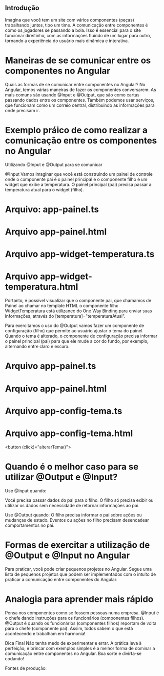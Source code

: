 


## Introdução
Imagina que você tem um site com vários componentes (peças) trabalhando juntos, tipo um time. 
A comunicação entre componentes é como os jogadores se passando a bola.
Isso é essencial para o site funcionar direitinho, com as informações fluindo de um lugar para outro,
tornando a experiência do usuário mais dinâmica e interativa.

# Maneiras de se comunicar entre os componentes no Angular
Quais as formas de se comunicar entre componentes no Angular?
No Angular, temos várias maneiras de fazer os componentes conversarem. As mais comuns são usando @Input e @Output, que são como cartas passando dados entre os componentes. Também podemos usar serviços, que funcionam como um correio central, distribuindo as informações para onde precisam ir.

# Exemplo práico de como realizar a comunicação entre os componentes no Angular

Utilizando @Input e @Output para se comunicar

@Input
Vamos imaginar que você está construindo um painel de controle onde o componente pai é o painel principal e o componente filho é um widget que exibe a temperatura. O painel principal (pai) precisa passar a temperatura atual para o widget (filho).

 # Arquivo: app-painel.ts


# Arquivo app-painel.html



# Arquivo app-widget-temperatura.ts


# Arquivo app-widget-temperatura.html



Portanto, é possível visualizar que o componente pai, que chamamos de Painel ao chamar no template HTML o componente filho
WidgetTemperatura está utilizaneo do One Way Binding para enviar suas informações, através do [temperatura]="temperaturaAtual".



Para exercitamos o uso do @Output vamos fazer um componente de configuração (filho) que permite ao usuário ajustar o tema do painel. Quando o tema é alterado, o componente de configuração precisa informar o painel principal (pai) para que ele mude a cor do fundo, por exemplo, alternando entre claro e escuro.


# Arquivo app-painel.ts


# Arquivo app-painel.html


# Arquivo app-config-tema.ts


# Arquivo app-config-tema.html
<button (click)="alterarTema()"></button>




# Quando é o melhor caso para se utilizar @Output e @Input?
Use @Input quando:

Você precisa passar dados do pai para o filho.
O filho só precisa exibir ou utilizar os dados sem necessidade de retornar informações ao pai.

Use @Output quando:
O filho precisa informar o pai sobre ações ou mudanças de estado.
Eventos ou ações no filho precisam desencadear comportamentos no pai.


# Formas de exercitar a utilização de @Output e @Input no Angular
Para praticar, você pode criar pequenos projetos no Angular. Segue uma lista de pequenos projetos que podem ser implementados
com o intuito de praticar a comunicação entre componentes do Angular: 



# Analogia para aprender mais rápido
Pensa nos componentes como se fossem pessoas numa empresa. @Input é o chefe dando instruções para os funcionários (componentes filhos). @Output é quando os funcionários (componentes filhos) reportam de volta para o chefe (componente pai). Assim, todos sabem o que está acontecendo e trabalham em harmonia!

Dica Final
Não tenha medo de experimentar e errar. A prática leva à perfeição, e brincar com exemplos simples é a melhor forma de dominar a comunicação entre componentes no Angular. Boa sorte e divirta-se codando!


Fontes de produção:
